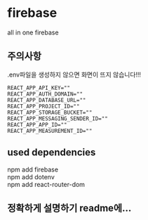 # firebase

all in one firebase

## 주의사항

.env파일을 생성하지 않으면 화면이 뜨지 않습니다!!!

```env
REACT_APP_API_KEY=""
REACT_APP_AUTH_DOMAIN=""
REACT_APP_DATABASE_URL=""
REACT_APP_PROJECT_ID=""
REACT_APP_STORAGE_BUCKET=""
REACT_APP_MESSAGING_SENDER_ID=""
REACT_APP_APP_ID=""
REACT_APP_MEASUREMENT_ID=""
```

## used dependencies

npm add firebase  
npm add dotenv   
npm add react-router-dom   

## 정확하게 설명하기 readme에...
